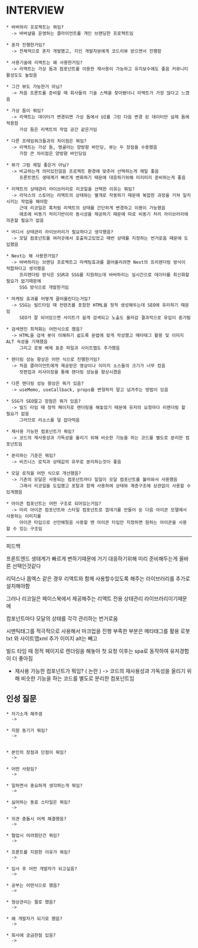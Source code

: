 INTERVIEW
===

    * 바버하리 프로젝트는 뭐임?
      -> 바버샾을 운영하는 클라이언트를 개인 브랜딩한 프로젝트임

    * 혼자 진행한거임?
      -> 전체적으로 혼자 개발했고, 지인 개발자분에게 코드리뷰 받으면서 진행함

    * 사용기술에 리액트는 왜 사용한거임?
      -> 리액트는 가상 돔과 컴포넌트를 이용한 재사용이 가능하고 유지보수에도 좋음 커뮤니티 활성도도 높았음

    * 그건 뷰도 가능한거 아님?
      -> 처음 프론트를 준비할 때 회사들의 기술 스택을 찾아봤더니 리액트가 가장 많다고 느꼈음
 
    * 가상 돔이 뭐임?
      -> 리액트는 데이터가 변경되면 가상 돔에서 UI를 그린 다음 변경 된 데이터만 실제 돔에 적용함
         가상 돔은 리액트의 작업 공간 같은거임

    * 다른 프레임워크들과의 차이점은 뭐임?
      -> 리액트는 가상 돔, 앵귤러는 양방향 바인딩, 뷰는 두 장점을 수용했음
         가장 큰 차이점은 양방향 바인딩임

    * 뷰가 그럼 제일 좋은거 아님?
      -> 비교하는게 의미있진않음 프로젝트 환경에 맞추어 선택하는게 제일 좋음
         프론트엔드 생태계가 빠르게 변화하기 때문에 대응하기위해 미리미리 준비하는게 좋음

    * 리액트의 상태관리 라이브러리로 리코일을 선택한 이유는 뭐임?
      -> 리덕스의 스토어는 리액트의 상태와는 별개로 작동하기 때문에 복잡한 과정을 거쳐 일치시키는 작업을 해야함
         근데 리코일은 훅처럼 리액트의 상태를 간단하게 변경하고 이용이 가능했음
         애초에 비동기 처리기반이라 동시성을 제공하기 때문에 따로 비동기 처리 라이브러리에 의존할 필요가 없음

    * 어디서 상태관리 라이브러리가 필요하다고 생각했음?
      -> 모달 컴포넌트를 여러곳에서 호출하고있었고 매번 상태를 지정하는 번거로움 때문에 도입했음

    * Next는 왜 사용한거임?
      -> 바버하리는 브랜딩 프로젝트고 마케팅효과를 끌어올리려면 Next의 프리렌더링 방식이 적합하다고 생각했음
         프리렌더링 방식은 SSR과 SSG를 지원하는데 바버하리는 실시간으로 데이터를 최신화할 필요가 없기때문에
         SSG 방식으로 개발한거임

    * 마케팅 효과를 어떻게 끌어올린다는거임?
      -> SSG는 빌드타임 때 컨텐츠를 포함한 HTML을 정적 생성해두는데 SEO에 유리하기 때문임
         SEO가 잘 되어있으면 사이트가 쉽게 검색되고 노출도 올라감 결과적으로 유입이 증가됨

    * 검색엔진 최적화는 어떤식으로 했음?
      -> HTML을 검색 봇이 이해하기 쉽도록 문법에 맞게 작성했고 메타태그 활용 및 이미지 ALT 속성을 기재했음
         그리고 로봇 배제 표준 파일과 사이트맵도 추가했음

    * 렌더링 성능 향상은 어떤 식으로 진행한거임?
      -> 처음 클라이언트에게 제공받은 영상이나 이미지 소스들의 크기가 너무 컸음
         컷편집과 리사이징을 통해 렌더링 성능을 향상시켰음

    * 다른 렌더링 성능 향상은 뭐가 있음?
      -> useMemo, useCallback, props를 변형하지 말고 넘겨주는 방법이 있음

    * SSG가 SEO말고 장점은 뭐가 있음?
      -> 빌드 타임 때 정적 페이지로 렌더링을 해놓았기 때문에 유저의 요청마다 리렌더링 할 필요가 없음
         그러므로 리소스를 덜 잡아먹음

    * 재사용 가능한 컴포넌트가 뭐임?
      -> 코드의 재사용성과 가독성을 올리기 위해 비슷한 기능을 하는 코드를 별도로 분리한 컴포넌트임

    * 분리하는 기준은 뭐임?
      -> 비즈니스 로직과 상태값의 유무로 분리하는것이 좋음 

    * 모달 로직을 어떤 식으로 개선했음?
      -> 기존의 모달은 사용되는 컴포넌트마다 일일이 모달 컴포넌트를 불러와서 사용했음
         그래서 리코일을 도입했고 포탈과 함께 사용하여 상태와 계층구조에 상관없이 사용할 수 있게했음

    * 아이콘 컴포넌트는 어떤 구조로 되어있는거임?
      -> 미리 아이콘 컴포넌트와 스타일 컴포넌트로 껍데기를 만들어 둔 다음 아이콘 모델에서 사용하는 이미지를
         아이콘 타입으로 선언해뒀음 사용할 땐 아이콘 타입만 지정하면 원하는 아이콘을 사용 할 수 있는 구조임

----

피드백

프론트엔드 생태계가 빠르게 변하기때문에 거기 대응하기위해 미리 준비해두는게 올바른 선택인것같다

리덕스나 몹엑스 같은 경우 리액트와 함께 사용할수있도록 해주는 라이브러리를 추가로 설치해야함

그러나 리코일은 페이스북에서 제공해주는 리액트 전용 상태관리 라이브러리이기때문에

컴포넌트마다 모달의 상태를 각각 관리하는 번거로움

시멘틱태그를 적극적으로 사용해서 마크업을 진행 부족한 부분은 메타태그를 활용
로봇txt 와 사이트맵xml 추가 이미지 alt는 빼고

빌드 타임 때 정적 페이지로 렌더링을 해놓아 첫 요청 이후는 spa로 동작하여 유저경험이 더 좋아짐

* 재사용 가능한 컴포넌트가 뭐임? ( 논란 )
  -> 코드의 재사용성과 가독성을 올리기 위해 비슷한 기능을 하는 코드를 별도로 분리한 컴포넌트임

인성 질문
----

    * 자기소개 해주셈
      -> 

    * 지원 동기가 뭐임?
      -> 


    * 본인의 장점과 단점이 뭐임?
      ->

    * 어떤 사람임?
      ->

    * 일하면서 중요하게 생각하는게 뭐임?
      ->

    * 싫어하는 동료 스타일은 뭐임?
      ->

    * 의견 충돌시 어케 해결했음?
      ->

    * 협업시 어려웠던건 뭐임?
      ->

    * 프론트를 지원한 이유가 뭐임?
      ->

    * 입사 후 어떤 개발자가 되고싶음?
      ->

    * 공부는 어떤식으로 했음?
      ->

    * 형상관리는 뭘로 했음?
      ->

    * 왜 개발자가 되기로 했음?
      -> 

    * 회사에 궁금한점 있음?
      ->

